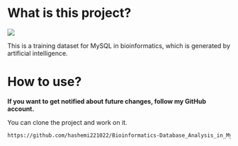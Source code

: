 # What is this project? 
<span><img src="https://img.shields.io/badge/MySQL-316192?style=flat&logo=MYSQL&logoColor=white" /></span>

This is a training dataset for MySQL in bioinformatics, which is generated by artificial intelligence.

# How to use?

<strong>If you want to get notified about future changes, follow my GitHub account.</strong>

You can clone the project and work on it.

```bash
https://github.com/hashemi221022/Bioinformatics-Database_Analysis_in_MySQL.git
```
